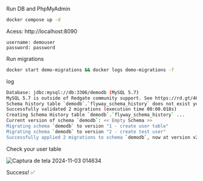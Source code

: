 Run DB and PhpMyAdmin

```bash
docker compose up -d
```

Acess: http://localhost:8090

```
username: demouser
password: password
```

Run migrations

```bash
docker start demo-migrations && docker logs demo-migrations -f
```

log

```bash
Database: jdbc:mysql://db:3306/demodb (MySQL 5.7)
MySQL 5.7 is outside of Redgate community support. See https://rd.gt/468B6ni for details
Schema history table `demodb`.`flyway_schema_history` does not exist yet
Successfully validated 2 migrations (execution time 00:00.018s)
Creating Schema History table `demodb`.`flyway_schema_history` ...
Current version of schema `demodb`: << Empty Schema >>
Migrating schema `demodb` to version "1 - create user table"
Migrating schema `demodb` to version "2 - create test user"
Successfully applied 2 migrations to schema `demodb`, now at version v2 (execution time 00:00.087s)
```

Check your user table

![Captura de tela 2024-11-03 014634](https://github.com/user-attachments/assets/7a82b1fd-4261-4a97-8830-6cf538648044)

Success! ✅
